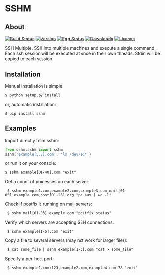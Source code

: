 # SSHM
## About
[![Build Status](https://travis-ci.org/rolobio/sshm.png?branch=master)](https://travis-ci.org/rolobio/sshm)
[![Version](https://pypip.in/v/sshm/badge.png)](https://pypi.python.org/pypi/sshm/)
[![Egg Status](https://pypip.in/egg/sshm/badge.png)](https://pypi.python.org/pypi/sshm/)
[![Downloads](https://pypip.in/d/sshm/badge.png?period=month)](https://pypi.python.org/pypi/sshm/)
[![License](https://pypip.in/license/sshm/badge.png)](https://gnu.org/licenses/gpl.html)

SSH Multiple. SSH into multiple machines and execute a single command. Each ssh
session will be executed at once in their own threads. Stdin will be copied to
each session.

## Installation
Manual installation is simple:

    $ python setup.py install

or, automatic installation:

    $ pip install sshm

## Examples
Import directly from sshm:

```python
from sshm.sshm import sshm
sshm('example[5,8].com', 'ls /dev/sd*')
```
or run it on your console:

    $ sshm example[01-40].com "exit"


Get a count of processes on each server:

     $ sshm example1.com,example2.com,example3.com,mail[01-05].example.com,host[01-25].org "ps aux | wc -l"

Check if postfix is running on mail servers:

     $ sshm mail[01-03].example.com "postfix status"

Verify which servers are accepting SSH connections:

     $ sshm example[1-5].com "exit"

Copy a file to several servers (may not work for larger files):

     $ cat some_file | sshm example[1-5].com "cat > some_file"

Specify a per-host port:

     $ sshm example1.com:123,example2.com,example4.com:78 "exit"


